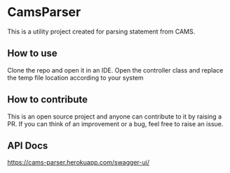 # CamsParser

This is a utility project created for parsing statement from CAMS.

## How to use

Clone the repo and open it in an IDE. Open the controller class and replace the temp file location according to your system

## How to contribute

This is an open source project and anyone can contribute to it by raising a PR. If you can think of an improvement or a bug, feel free to raise an issue.

## API Docs

https://cams-parser.herokuapp.com/swagger-ui/
